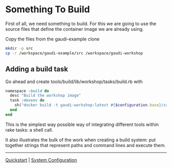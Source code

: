 # Something To Build

First of all, we need something to build. For this we are going to use the source files that define the container image we are already using.

Copy the files from the gaudi-example clone

```sh
mkdir -p src
cp -r /workspace/gaudi-example/src /workspace/gaudi-workshop
```

## Adding a build task

Go ahead and create tools/build/lib/workshop/tasks/build.rb with

```ruby
namespace :build do
  desc "Build the workshop image"
  task :devenv do
    sh("docker build -t gaudi-workshop:latest #{$configuration.base}/src/devenv")
  end
end
```

This is the simplest way possible way of integrating different tools within rake tasks: a shell call.

It also illustrates the bulk of the work when creating a build system: put together strings that represent paths and command lines and execute them.

----
[Quickstart](01.md) | [System Configuration](03.md)
